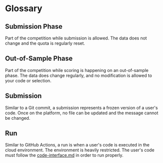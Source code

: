 # Glossary

## Submission Phase

Part of the competition while submission is allowed. The data does not change and the quota is regularly reset.

## Out-of-Sample Phase

Part of the competition while scoring is happening on an out-of-sample phase. The data does change regularly, and no modification is allowed to your code or selection.

## Submission

Similar to a Git commit, a submission represents a frozen version of a user's code. Once on the platform, no file can be updated and the message cannot be changed.

## Run

Similar to GitHub Actions, a run is when a user's code is executed in the cloud environment. The environment is heavily restricted. The user's code must follow the [code-interface.md](../competitions/code-interface.md "mention") in order to run properly.
